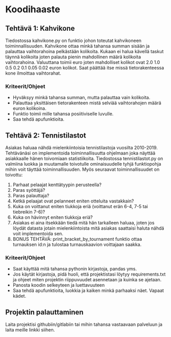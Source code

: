 # Koodihaaste
## Tehtävä 1: Kahvikone

Tiedostossa kahvikone.py on funktio johon toteutat kahvikoneen toiminnallisuuden.
Kahvikone ottaa minkä tahansa summan sisään ja palauttaa vaihtorahoina pelkästään kolikoita.
Kukaan ei halua kävellä taskut täynnä kolikoita joten palauta pienin mahdollinen määrä kolikoita vaihtorahoina.
Valuuttana toimii euro joten mahdolliset kolikot ovat 2.0 1.0 0.5 0.2 0.1 0.05 0.02 euron kolikot.
Saat päättää itse missä tietorakenteessa kone ilmoittaa vaihtorahat.

### Kriteerit/Ohjeet
- Hyväksyy minkä tahansa summan, mutta palauttaa vain kolikoita.
- Palauttaa yksittäisen tietorakenteen mistä selviää vaihtorahojen määrä euron kolikoina.
- Funktio toimii mille tahansa posiitiviselle luvulle.
- Saa tehdä apufunktioita.


## Tehtävä 2: Tennistilastot

Asiakas haluaa nähdä mielenkiintoisia tennistilastoja vuosilta 2010-2019. Tehtävänäsi on implementoida toiminnallisuutta ohjelmaan joka näyttää asiakkaalle hänen toivomiaan statistiikoita.
Tiedostossa tennistilastot.py on valmiina luokka ja muutamalle toivotulle ominaisuudelle tyhjä funktiopohja mihin voit täyttää toiminnallisuuden. Myös seuraavat toiminnallisuudet on toivottu:

1. Parhaat pelaajat kenttätyypin perusteella?
2. Paras syöttäjä?
3. Paras palauttaja?
4. Ketkä pelaajat ovat pelanneet eniten otteluita vastakkain?
5. Kuka on voittanut eniten tiukkoja eriä (voittanut erän 6-4, 7-5 tai tiebreikin 7-6)?
6. Kuka on hävinnyt eniten tiukkoja eriä?
7. Asiakas ei aina itsekkään tiedä mitä hän tarkalleen haluaa, joten jos löydät datasta jotain mielenkiintoista mitä asiakas saattaisi haluta nähdä voit implementoida sen.
8. BONUS TEHTÄVÄ: print_bracket_by_tournament funktio ottaa turnauksen id:n ja tulostaa turnauskaavion voittajaan saakka.

### Kriteerit/Ohjeet

- Saat käyttää mitä tahansa pythonin kirjastoja, pandas yms.
- Jos käytät kirjastoja, pidä huoli, että projektistasi löytyy requirements.txt ja ohjeet miten projektin riippuvuudet asennetaan ja kuinka se ajetaan.
- Panosta koodin selkeyteen ja luettavuuteen
- Saa tehdä apufunktioita, luokkia ja kaiken minkä parhaaksi näet. Vapaat kädet.


## Projektin palauttaminen

Laita projektisi githubiin/gitlabiin tai mihin tahansa vastaavaan palveluun ja laita meille linkki siihen.